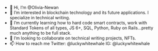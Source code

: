 - 👋 Hi, I’m @Olivia-Newan
- 👀 I’m interested in blockchain technology and its future applications. I specialize in technical writing. 
- 🌱 I’m currently learning how to hard code smart contracts, work with Standard Tokens of all types, JS 6+, SQL, Python, Ruby on Rails...pretty much anything to be full stack. 
- 💞️ I’m looking to collaborate on technical writing projects, NFTs. 
- 📫 How to reach me 
Twitter: @luckywhitewhale 
IG: @luckywhitewhale 

<!---
Olivia-Newan/Olivia-Newan is a ✨ special ✨ repository because its `README.md` (this file) appears on your GitHub profile.
You can click the Preview link to take a look at your changes.
--->

